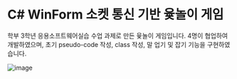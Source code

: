 # C# WinForm 소켓 통신 기반 윷놀이 게임
학부 3학년 응용소프트웨어실습 수업 과제로 만든 윷놀이 게임입니다.
4명이 협업하여 개발하였으며,
초기 pseudo-code 작성, class 작성, 말 업기 및 잡기 기능을 구현하였습니다.

![image](https://user-images.githubusercontent.com/37261785/230717641-a0e02e12-c437-453c-9d6c-84d8e2237f7b.png)
